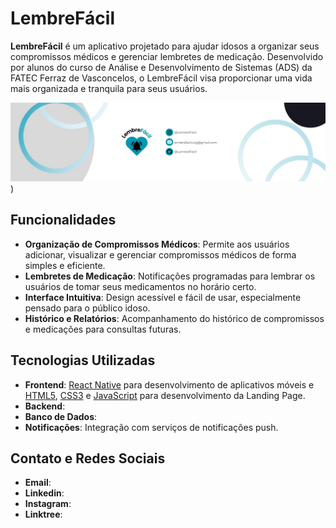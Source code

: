 # LembreFácil

**LembreFácil** é um aplicativo projetado para ajudar idosos a organizar seus compromissos médicos e gerenciar lembretes de medicação. Desenvolvido por alunos do curso de Análise e Desenvolvimento de Sistemas (ADS) da FATEC Ferraz de Vasconcelos, o LembreFácil visa proporcionar uma vida mais organizada e tranquila para seus usuários.

![Ícone do LembreFácil](https://github.com/LembreFacil/lembrefacil-website/blob/main/assets/0514770a-e71d-41ac-a34c-454ae2e5dd93.jfif)) <!-- Substitua com o caminho correto para o ícone SVG -->

## Funcionalidades

- **Organização de Compromissos Médicos**: Permite aos usuários adicionar, visualizar e gerenciar compromissos médicos de forma simples e eficiente.
- **Lembretes de Medicação**: Notificações programadas para lembrar os usuários de tomar seus medicamentos no horário certo.
- **Interface Intuitiva**: Design acessível e fácil de usar, especialmente pensado para o público idoso.
- **Histórico e Relatórios**: Acompanhamento do histórico de compromissos e medicações para consultas futuras.

## Tecnologias Utilizadas

- **Frontend**: [React Native](https://reactnative.dev/) para desenvolvimento de aplicativos móveis e [HTML5](https://www.w3schools.com/html/), [CSS3](https://www.w3schools.com/css/default.asp) e [JavaScript](https://www.w3schools.com/js/default.asp) para desenvolvimento da Landing Page.
- **Backend**: 
- **Banco de Dados**: 
- **Notificações**: Integração com serviços de notificações push. 

## Contato e Redes Sociais

- **Email**: 
- **Linkedin**: 
- **Instagram**: 
- **Linktree**: 






